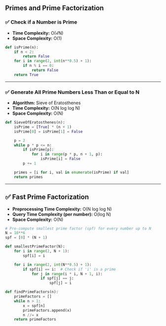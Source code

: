 ## Primes and Prime Factorization

### ✅ Check if a Number is Prime
- **Time Complexity:** O(√N)
- **Space Complexity:** O(1)

```python
def isPrime(n):
    if n < 2:
        return False
    for i in range(2, int(n**0.5) + 1):
        if n % i == 0:
            return False
    return True
```

---

### ✅ Generate All Prime Numbers Less Than or Equal to N
- **Algorithm:** Sieve of Eratosthenes
- **Time Complexity:** O(N log log N)
- **Space Complexity:** O(N)

```python
def SieveOfEratosthenes(n):
    isPrime = [True] * (n + 1)
    isPrime[0] = isPrime[1] = False

    p = 2
    while p * p <= n:
        if isPrime[p]:
            for i in range(p * p, n + 1, p):
                isPrime[i] = False
        p += 1

    primes = [i for i, val in enumerate(isPrime) if val]
    return primes
```

---

## ✅ Fast Prime Factorization
- **Preprocessing Time Complexity:** O(N log log N)
- **Query Time Complexity (per number):** O(log N)
- **Space Complexity:** O(N)

```python
# Pre-compute smallest prime factor (spf) for every number up to N
N = 10**6
spf = [0] * (N + 1)

def smallestPrimeFactor(N):
    for i in range(2, N + 1):
        spf[i] = i

    for i in range(2, int(N**0.5) + 1):
        if spf[i] == i:  # Check if 'i' is a prime
            for j in range(i * i, N + 1, i):
                if spf[j] == j:
                    spf[j] = i

def findPrimeFactors(n):
    primeFactors = []
    while n > 1:
        x = spf[n]
        primeFactors.append(x)
        n //= x
    return primeFactors
```